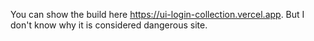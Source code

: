 You can show the build here https://ui-login-collection.vercel.app. But I don't know why it is considered dangerous site.
